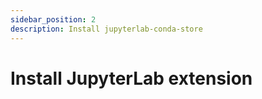 ```yaml
---
sidebar_position: 2
description: Install jupyterlab-conda-store
---
```


# Install JupyterLab extension
